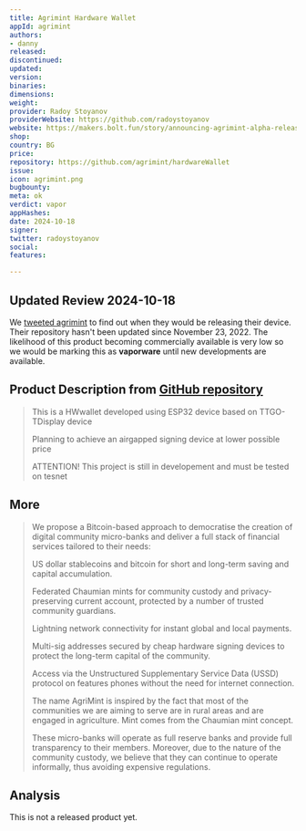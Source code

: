 ```yaml
---
title: Agrimint Hardware Wallet
appId: agrimint
authors:
- danny
released: 
discontinued: 
updated: 
version: 
binaries: 
dimensions: 
weight: 
provider: Radoy Stoyanov
providerWebsite: https://github.com/radoystoyanov
website: https://makers.bolt.fun/story/announcing-agrimint-alpha-release--491
shop: 
country: BG
price: 
repository: https://github.com/agrimint/hardwareWallet
issue: 
icon: agrimint.png
bugbounty: 
meta: ok
verdict: vapor
appHashes: 
date: 2024-10-18
signer: 
twitter: radoystoyanov
social: 
features: 

---
```


## Updated Review 2024-10-18

We [tweeted agrimint](https://x.com/dannybuntu/status/1847156414520954982) to find out when they would be releasing their device. Their repository hasn't been updated since November 23, 2022. The likelihood of this product becoming commercially available is very low so we would be marking this as **vaporware** until new developments are available.

## Product Description from [GitHub repository](https://github.com/agrimint/hardwareWallet)

> This is a HWwallet developed using ESP32 device based on TTGO-TDisplay device
>
> Planning to achieve an airgapped signing device at lower possible price
>
> ATTENTION! This project is still in developement and must be tested on tesnet

## More

> We propose a Bitcoin-based approach to democratise the creation of digital community micro-banks and deliver a full stack of financial services tailored to their needs:
>
> US dollar stablecoins and bitcoin for short and long-term saving and capital accumulation.
>
> Federated Chaumian mints for community custody and privacy-preserving current account, protected by a number of trusted community guardians.
>
> Lightning network connectivity for instant global and local payments.
>
> Multi-sig addresses secured by cheap hardware signing devices to protect the long-term capital of the community.
>
> Access via the Unstructured Supplementary Service Data (USSD) protocol on features phones without the need for internet connection.
>
> The name AgriMint is inspired by the fact that most of the communities we are aiming to serve are in rural areas and are engaged in agriculture. Mint comes from the Chaumian mint concept.
>
> These micro-banks will operate as full reserve banks and provide full transparency to their members. Moreover, due to the nature of the community custody, we believe that they can continue to operate informally, thus avoiding expensive regulations.

## Analysis 

This is not a released product yet.

